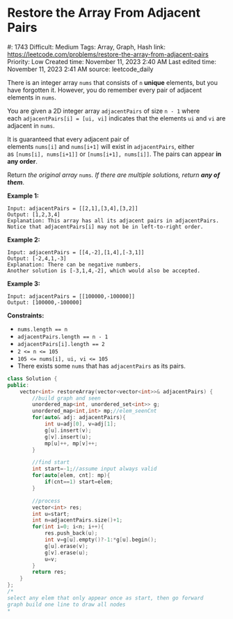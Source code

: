 # Restore the Array From Adjacent Pairs

#: 1743
Difficult: Medium
Tags: Array, Graph, Hash
link: https://leetcode.com/problems/restore-the-array-from-adjacent-pairs
Priority: Low
Created time: November 11, 2023 2:40 AM
Last edited time: November 11, 2023 2:41 AM
source: leetcode_daily

There is an integer array `nums` that consists of `n` **unique** elements, but you have forgotten it. However, you do remember every pair of adjacent elements in `nums`.

You are given a 2D integer array `adjacentPairs` of size `n - 1` where each `adjacentPairs[i] = [ui, vi]` indicates that the elements `ui` and `vi` are adjacent in `nums`.

It is guaranteed that every adjacent pair of elements `nums[i]` and `nums[i+1]` will exist in `adjacentPairs`, either as `[nums[i], nums[i+1]]` or `[nums[i+1], nums[i]]`. The pairs can appear **in any order**.

Return *the original array* `nums`*. If there are multiple solutions, return **any of them***.

**Example 1:**

```
Input: adjacentPairs = [[2,1],[3,4],[3,2]]
Output: [1,2,3,4]
Explanation: This array has all its adjacent pairs in adjacentPairs.
Notice that adjacentPairs[i] may not be in left-to-right order.

```

**Example 2:**

```
Input: adjacentPairs = [[4,-2],[1,4],[-3,1]]
Output: [-2,4,1,-3]
Explanation: There can be negative numbers.
Another solution is [-3,1,4,-2], which would also be accepted.

```

**Example 3:**

```
Input: adjacentPairs = [[100000,-100000]]
Output: [100000,-100000]

```

**Constraints:**

- `nums.length == n`
- `adjacentPairs.length == n - 1`
- `adjacentPairs[i].length == 2`
- `2 <= n <= 105`
- `105 <= nums[i], ui, vi <= 105`
- There exists some `nums` that has `adjacentPairs` as its pairs.

```cpp
class Solution {
public:
    vector<int> restoreArray(vector<vector<int>>& adjacentPairs) {
        //build graph and seen
        unordered_map<int, unordered_set<int>> g;
        unordered_map<int,int> mp;//elem_seenCnt
        for(auto& adj: adjacentPairs){
            int u=adj[0], v=adj[1];
            g[u].insert(v);
            g[v].insert(u);
            mp[u]++, mp[v]++;
        }

        //find start
        int start=-1;//assume input always valid
        for(auto[elem, cnt]: mp){
            if(cnt==1) start=elem;
        }

        //process
        vector<int> res;
        int u=start;
        int n=adjacentPairs.size()+1;
        for(int i=0; i<n; i++){
            res.push_back(u);
            int v=g[u].empty()?-1:*g[u].begin();
            g[u].erase(v);
            g[v].erase(u);
            u=v;
        }
        return res;
    }
};
/*
select any elem that only appear once as start, then go forward
graph build one line to draw all nodes
*
```